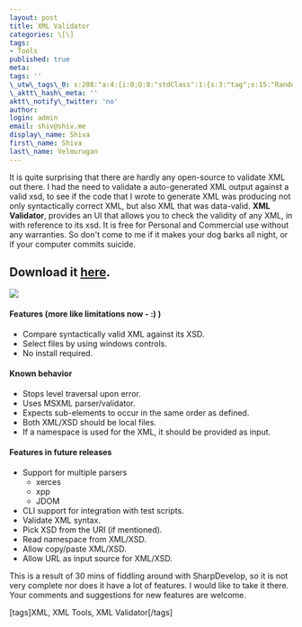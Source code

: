 ```yaml
---
layout: post
title: XML Validator
categories: \[\]
tags:
- Tools
published: true
meta:
tags: ''
\_utw\_tags\_0: s:208:"a:4:{i:0;O:8:"stdClass":1:{s:3:"tag";s:15:"Random-Thoughts";}i:1;O:8:"stdClass":1:{s:3:"tag";s:3:"XML";}i:2;O:8:"stdClass":1:{s:3:"tag";s:9:"XML-Tools";}i:3;O:8:"stdClass":1:{s:3:"tag";s:13:"XML-Validator";}}";
\_aktt\_hash\_meta: ''
aktt\_notify\_twitter: 'no'
author:
login: admin
email: shiv@shiv.me
display\_name: Shiva
first\_name: Shiva
last\_name: Velmurugan
---
```


It is quite surprising that there are hardly any open-source to validate XML out there. I had the need to validate a auto-generated XML output against a valid xsd, to see if the code that I wrote to generate XML was producing not only syntactically correct XML, but also XML that was data-valid. **XML Validator**, provides an UI that allows you to check the validity of any XML, in with reference to its xsd. It is free for Personal and Commercial use without any warranties. So don't come to me if it makes your dog barks all night, or if your computer commits suicide.

## Download it [here][0].

[![](/images/XMLValidator_thumb12.png)][1] 

#### **Features (more like limitations now - :) )**

* Compare syntactically valid XML against its XSD. 
* Select files by using windows controls. 
* No install required.

#### **Known behavior**

* Stops level traversal upon error. 
* Uses MSXML parser/validator. 
* Expects sub-elements to occur in the same order as defined. 
* Both XML/XSD should be local files. 
* If a namespace is used for the XML, it should be provided as input.

#### **Features in future releases**

* Support for multiple parsers
  * xerces 
  * xpp 
  * JDOM
* CLI support for integration with test scripts. 
* Validate XML syntax. 
* Pick XSD from the URI (if mentioned). 
* Read namespace from XML/XSD. 
* Allow copy/paste XML/XSD. 
* Allow URL as input source for XML/XSD.

This is a result of 30 mins of fiddling around with SharpDevelop, so it is not very complete nor does it have a lot of features. I would like to take it there. Your comments and suggestions for new features are welcome. 

\[tags\]XML, XML Tools, XML Validator\[/tags\]


[0]: http://shvelmur.com/downloads/projects/XMLValidator.zip
[1]: http://shvelmur.com/images/wpress/XMLValidator_9477/XMLValidator14.png